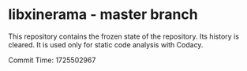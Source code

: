 # libxinerama - master branch

This repository contains the frozen state of the repository.
Its history is cleared. It is used only for static code
analysis with Codacy.

Commit Time: 1725502967